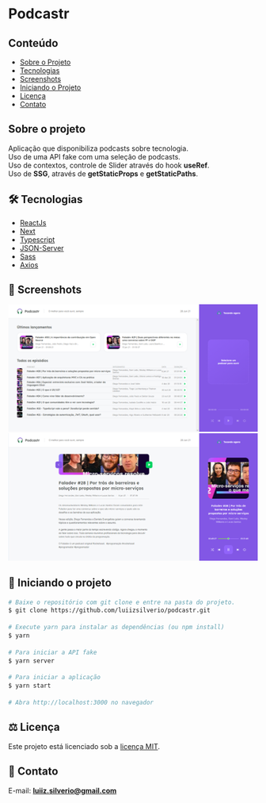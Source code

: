 # Podcastr
## Conteúdo
* [Sobre o Projeto](#sobre-o-projeto)
* [Tecnologias](#hammer_and_wrench-tecnologias)
* [Screenshots](#camera_flash-screenshots)
* [Iniciando o Projeto](#car-Iniciando-o-projeto)
* [Licença](#balance_scale-licença)
* [Contato](#email-contato)

## Sobre o projeto
Aplicação que disponibiliza podcasts sobre tecnologia.<br />
Uso de uma API fake com uma seleção de podcasts.<br />
Uso de contextos, controle de Slider através do hook __useRef__.<br />
Uso de __SSG__, através de __getStaticProps__ e __getStaticPaths__.
 
## :hammer_and_wrench: Tecnologias
* <ins>ReactJs</ins>
* <ins>Next</ins>
* <ins>Typescript</ins>
* <ins>JSON-Server</ins>
* <ins>Sass</ins>
* <ins>Axios</ins>

## :camera_flash: Screenshots
![](https://github.com/luiizsilverio/podcastr/blob/master/public/screenshots/tela1.png)
![](https://github.com/luiizsilverio/podcastr/blob/master/public/screenshots/tela2.png)


## :car: Iniciando o projeto
```bash
# Baixe o repositório com git clone e entre na pasta do projeto.
$ git clone https://github.com/luiizsilverio/podcastr.git

# Execute yarn para instalar as dependências (ou npm install)
$ yarn

# Para iniciar a API fake
$ yarn server

# Para iniciar a aplicação
$ yarn start

# Abra http://localhost:3000 no navegador
```

## :balance_scale: Licença
Este projeto está licenciado sob a [licença MIT](LICENSE).

## :email: Contato

E-mail: [**luiiz.silverio@gmail.com**](mailto:luiiz.silverio@gmail.com)
